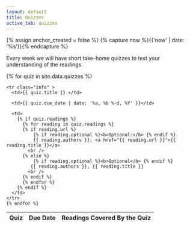 ```yaml
---
layout: default
title: Quizzes
active_tab: quizzes
---
```


<!-- Create a HTML anchor for the most recent quiz -->
{% assign anchor_created = false %}
{% capture now %}{{'now' | date: '%s'}}{% endcapture %}
<!-- End create a HTML anchor for the most recent quiz -->

Every week we will have short take-home quizzes to test your understanding of the readings.  
<!-- 
Below is a schedule of quizzes, and what readings will be covered in them.
-->

<table class="table table-striped">
  <thead>
    <tr>
      <th>Quiz</th>
      <th>Due Date</th> 
      <th>Readings Covered By the Quiz</th>
    </tr>
  </thead>
  <tbody>
    {% for quiz in site.data.quizzes %}

    <tr class="info" >
      <td>{{ quiz.title }} </td>

      <td>{{ quiz.due_date | date: '%a, %b %-d, %Y' }}</td>

      <td>
        {% if quiz.readings %} 
          {% for reading in quiz.readings %}
          {% if reading.url %}
              {% if reading.optional %}<b>Optional:</b> {% endif %}
              {{ reading.authors }}, <a href="{{ reading.url }}">{{ reading.title }}</a> 
            <br />
          {% else %}
              {% if reading.optional %}<b>Optional</b> {% endif %}
             {{ reading.authors }}, {{ reading.title }} 
            <br />
          {% endif %}
          {% endfor %}
        {% endif %}
      </td>
    </tr>
    {% endfor %}
    
  </tbody>
</table>

